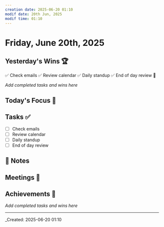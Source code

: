```yaml
---
creation date: 2025-06-20 01:10
modif date: 20th Jun, 2025
modif time: 01:10
---
```


# Friday, June 20th, 2025

## Yesterday's Wins 🏆

✅ Check emails
✅  Review calendar
✅  Daily standup
✅  End of day review
🌟

_Add completed tasks and wins here_

## Today's Focus 🎯

## Tasks ✅

- [ ] Check emails
- [ ]  Review calendar
- [ ]  Daily standup
- [ ]  End of day review
## 📝 Notes 

## Meetings 🤝

## Achievements 🌟

_Add completed tasks and wins here_

---
_Created: 2025-06-20 01:10